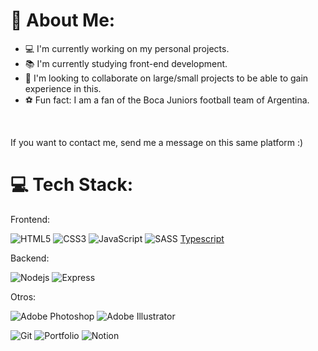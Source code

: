 # 👋 About Me:

- 💻 I'm currently working on my personal projects. <br> 
- 📚 I'm currently studying front-end development.  <br>
- 🙏 I'm looking to collaborate on large/small projects to be able to gain experience in this. <br>
- ⚽ Fun fact:  I am a fan of the Boca Juniors football team of Argentina.<br>

<br>

If you want to contact me, send me a message on this same platform :)

# 💻 Tech Stack:

Frontend:

![HTML5](https://img.shields.io/badge/html5-%23E34F26.svg?style=for-the-badge&logo=html5&logoColor=white) ![CSS3](https://img.shields.io/badge/css3-%231572B6.svg?style=for-the-badge&logo=css3&logoColor=white) ![JavaScript](https://img.shields.io/badge/javascript-%23323330.svg?style=for-the-badge&logo=javascript&logoColor=%23F7DF1E) ![SASS](https://img.shields.io/badge/SASS-hotpink.svg?style=for-the-badge&logo=SASS&logoColor=white) [Typescript](https://upload.wikimedia.org/wikipedia/commons/4/4c/Typescript_logo_2020.svg)

Backend:

![Nodejs](https://img.shields.io/badge/Nodejs-green?style=flat&logo=node.js&logoColor=white) ![Express](https://img.shields.io/badge/Express-blue?style=flat&logo=express&logoColor=white)

Otros:

![Adobe Photoshop](https://img.shields.io/badge/adobephotoshop-%2331A8FF.svg?style=for-the-badge&logo=adobephotoshop&logoColor=white) ![Adobe Illustrator](https://img.shields.io/badge/adobeillustrator-%23FF9A00.svg?style=for-the-badge&logo=adobeillustrator&logoColor=white) 

![Git](https://img.shields.io/badge/Git-red?style=flat&logo=git&logoColor=white) ![Portfolio](https://img.shields.io/badge/Portfolio-%23000000.svg?style=for-the-badge&logo=firefox&logoColor=#FF7139) ![Notion](https://img.shields.io/badge/Notion-%23000000.svg?style=for-the-badge&logo=notion&logoColor=white) 

